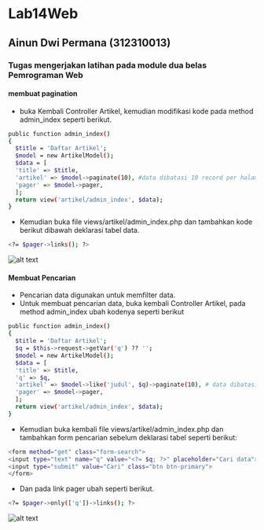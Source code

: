 # Lab14Web
## Ainun Dwi Permana (312310013)

### Tugas mengerjakan latihan pada module dua belas Pemrograman Web

#### membuat pagination
- buka Kembali Controller Artikel, kemudian modifikasi kode pada method admin_index seperti berikut.
```sh
public function admin_index()
{
  $title = 'Daftar Artikel';
  $model = new ArtikelModel();
  $data = [
  'title' => $title,
  'artikel' => $model->paginate(10), #data dibatasi 10 record per halaman
  'pager' => $model->pager,
  ];
  return view('artikel/admin_index', $data);
}
```

- Kemudian buka file views/artikel/admin_index.php dan tambahkan kode berikut dibawah deklarasi tabel data.
```sh
<?= $pager->links(); ?>
```

![alt text](https://github.com/Ainun27/Lab13Web/blob/main/tugas12/1.png?raw=true)


#### Membuat Pencarian
- Pencarian data digunakan untuk memfilter data.
- Untuk membuat pencarian data, buka kembali Controller Artikel, pada method admin_index ubah kodenya seperti berikut

```sh
public function admin_index()
{
  $title = 'Daftar Artikel';
  $q = $this->request->getVar('q') ?? '';
  $model = new ArtikelModel();
  $data = [
  'title' => $title,
  'q' => $q,
  'artikel' => $model->like('judul', $q)->paginate(10), # data dibatasi 10 record per halaman
  'pager' => $model->pager,
  ];
  return view('artikel/admin_index', $data);
}
```

- Kemudian buka kembali file views/artikel/admin_index.php dan tambahkan form pencarian sebelum deklarasi tabel seperti berikut:
```sh
<form method="get" class="form-search">
<input type="text" name="q" value="<?= $q; ?>" placeholder="Cari data">
<input type="submit" value="Cari" class="btn btn-primary">
</form>
```
- Dan pada link pager ubah seperti berikut.
```sh
<?= $pager->only(['q'])->links(); ?>
```
![alt text](https://github.com/Ainun27/Lab13Web/blob/main/tugas12/1.png?raw=true)
